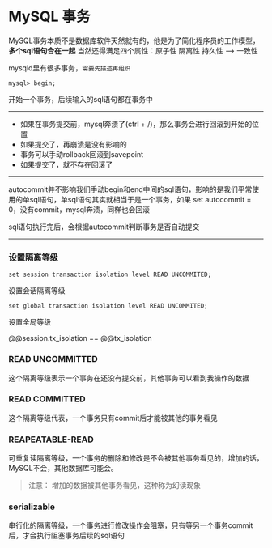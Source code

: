 # MySQL 事务

MySQL事务本质不是数据库软件天然就有的，他是为了简化程序员的工作模型，**多个sql语句合在一起** 当然还得满足四个属性：原子性 隔离性 持久性 --> 一致性

mysqld里有很多事务，`需要先描述再组织`

```mysql
mysql> begin;
```

开始一个事务，后续输入的sql语句都在事务中 

------

- 如果在事务提交前，mysql奔溃了(ctrl + /)，那么事务会进行回滚到开始的位置
- 如果提交了，再崩溃是没有影响的
- 事务可以手动rollback回滚到savepoint
- 如果提交了，就不存在回滚了

------

autocommit并不影响我们手动begin和end中间的sql语句，影响的是我们平常使用的单sql语句，单sql语句其实就相当于是一个事务，如果 set autocommit = 0，没有commit，mysql奔溃，同样也会回滚

sql语句执行完后，会根据autocommit判断事务是否自动提交

------

###  设置隔离等级

```mysql
set session transaction isolation level READ UNCOMMITED; 
```

设置会话隔离等级

```mysql
set global transaction isolation level READ UNCOMMITED;
```

设置全局等级

@@session.tx_isolation  ==  @@tx_isolation

### READ UNCOMMITTED

这个隔离等级表示一个事务在还没有提交前，其他事务可以看到我操作的数据 

### READ COMMITTED

这个隔离等级代表，一个事务只有commit后才能被其他的事务看见

### REAPEATABLE-READ

可重复读隔离等级，一个事务的删除和修改是不会被其他事务看见的，增加的话，MySQL不会，其他数据库可能会。

> 注意： 增加的数据被其他事务看见，这种称为幻读现象

### serializable

串行化的隔离等级，一个事务进行修改操作会阻塞，只有等另一个事务commit后，才会执行阻塞事务后续的sql语句
